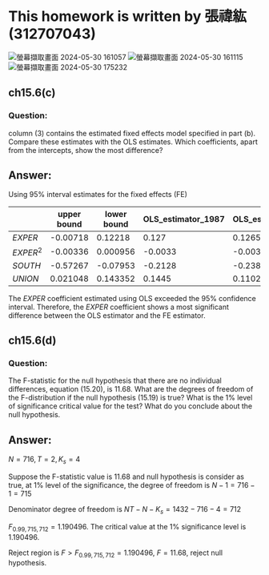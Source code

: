 # This homework is written by 張禕紘 (312707043)

![螢幕擷取畫面 2024-05-30 161057](https://github.com/HWTeng-Course/202402-Financial-Econometrics/assets/161785685/bc7ad4b4-1425-4eb5-940e-a1f91a4460e8)
![螢幕擷取畫面 2024-05-30 161115](https://github.com/HWTeng-Course/202402-Financial-Econometrics/assets/161785685/799ad5a1-bb1d-49f5-804c-e589203ee42d)
![螢幕擷取畫面 2024-05-30 175232](https://github.com/HWTeng-Course/202402-Financial-Econometrics/assets/161785685/b0b3e6ca-3d1c-4ac4-88ff-5b15b6b80b6e)

## ch15.6(c)

### Question:

column (3) contains the estimated fixed effects model specified in part (b). Compare these estimates with the OLS estimates. Which coefficients, apart from the intercepts, show the most
difference?

## Answer:

Using 95% interval estimates for the fixed effects (FE)

|  | upper bound | lower bound | OLS_estimator_1987 | OLS_estimator_1988 |
| --- | --- | --- | --- | --- |
| $EXPER$ | -0.00718 | 0.12218 | 0.127 | 0.1265 |
| $EXPER^2$ | -0.00336 | 0.000956 | -0.0033 | -0.0031 |
| $SOUTH$ | -0.57267 | -0.07953 | -0.2128 | -0.2384 |
| $UNION$ | 0.021048 | 0.143352 | 0.1445 | 0.1102 |

The  $EXPER$ coefficient estimated using OLS exceeded the 95% confidence interval. Therefore, the $EXPER$ coefficient shows a most significant difference between the OLS estimator and the FE estimator.

## ch15.6(d)

### Question:

The F-statistic for the null hypothesis that there are no individual differences, equation (15.20),
is 11.68. What are the degrees of freedom of the F-distribution if the null hypothesis (15.19) is
true? What is the 1% level of significance critical value for the test? What do you conclude about
the null hypothesis.

## Answer:

$N=716 ,T=2, K_s=4$

Suppose the F-statistic value is $11.68$ and null hypothesis is consider as true, at 1% level of the significance, the degree of freedom is $N-1=716-1=715$

Denominator degree of freedom is $NT-N-K_s=1432-716-4=712$

 $F_{0.99,715,712}=1.190496$. The critical value at the 1% significance level is $1.190496$.

Reject region is $F>F_{0.99,715,712}=1.190496$, $F=11.68$, reject null hypothesis.
